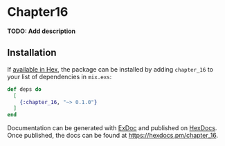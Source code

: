 # Chapter16

**TODO: Add description**

## Installation

If [available in Hex](https://hex.pm/docs/publish), the package can be installed
by adding `chapter_16` to your list of dependencies in `mix.exs`:

```elixir
def deps do
  [
    {:chapter_16, "~> 0.1.0"}
  ]
end
```

Documentation can be generated with [ExDoc](https://github.com/elixir-lang/ex_doc)
and published on [HexDocs](https://hexdocs.pm). Once published, the docs can
be found at <https://hexdocs.pm/chapter_16>.

